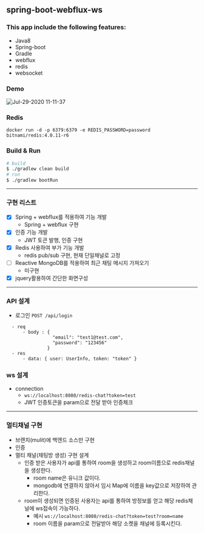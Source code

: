 ## spring-boot-webflux-ws

### This app include the following features:
- Java8
- Spring-boot
- Gradle
- webflux
- redis
- websocket

### Demo 
![Jul-29-2020 11-11-37](https://user-images.githubusercontent.com/5827617/88748645-7cf0bd80-d18c-11ea-9cdb-91623172c607.gif)


### Redis 
```
docker run -d -p 6379:6379 -e REDIS_PASSWORD=password bitnami/redis:4.0.11-r6
```

### Build & Run
```zsh
# build
$ ./gradlew clean build
# run
$ ./gradlew bootRun
```
            
---

### 구현 리스트
 - [x] Spring + webflux를 적용하여 기능 개발
     - Spring + webflux 구현
 - [x] 인증 기능 개발
     - JWT 토큰 발행, 인증 구현
 - [x] Redis 사용하여 부가 기능 개발
     - redis pub/sub 구현, 현재 단일채널로 고정
 - [ ] Reactive MongoDB를 적용하여 최근 채팅 메시지 가져오기
     - 미구현
 - [x] jquery활용하여 간단한 화면구성
---


### API 설계
- 로그인 `POST /api/login`
```
  - req        
      - body : {
                 "email": "test1@test.com", 
                 "password": "123456" 
               }
  - res
      - data: { user: UserInfo, token: "token" }
```

### ws 설계
- connection
  - `ws://localhost:8080/redis-chat?token=test`
  - JWT 인증토큰을 param으로 전달 받아 인증체크

---

### 멀티채널 구현
- 브랜치(mulit)에 백엔드 소스만 구현
- 인증
- 멀티 채널(채팅방 생성) 구현 설계
  - 인증 받은 사용자가 api를 통하여 room을 생성하고 room이름으로 redis채널을 생성한다.
     - room name은 유니크 값이다.
     - mongodb에 연결하지 않아서 임시 Map에 이름을 key값으로 저장하여 관리한다.
  - room이 생성되면 인증된 사용자는 api를 통하여 방정보를 얻고 해당 redis채널에 ws접속이 가능하다. 
     - 예시 `ws://localhost:8080/redis-chat?token=test?room=name`
     - room 이름을 param으로 전달받아 해당 소켓을 채널에 등록시킨다.
     

